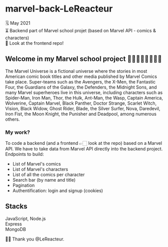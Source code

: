 # marvel-back-LeReacteur

🗓 May 2021  
⏳ Backend part of Marvel school projet (based on Marvel API - comics & characters)  
👀 Look at the frontend repo!

## Welcome in my Marvel school project 👩🏿‍🎤🥷🏼🦹🏻‍♀️

The Marvel Universe is a fictional universe where the stories in most American comic book titles and other media published by Marvel Comics take place. Super-teams such as the Avengers, the X-Men, the Fantastic Four, the Guardians of the Galaxy, the Defenders, the Midnight Sons, and many Marvel superheroes live in this universe, including characters such as Spider-Man, Iron Man, Thor, the Hulk, Ant-Man, the Wasp, Captain America, Wolverine, Captain Marvel, Black Panther, Doctor Strange, Scarlet Witch, Vision, Black Widow, Ghost Rider, Blade, the Silver Surfer, Nova, Daredevil, Iron Fist, the Moon Knight, the Punisher and Deadpool, among numerous others.

### My work?

To code a backend (and a frontend 👉🏻 look at the repo) based on a Marvel API. We have to take data from Marvel API directly into the backend project.  
Endpoints to build:

- List of Marvel's comics
- List of Marvel's characters
- List of all the comics per character
- Search bar (by name and title)
- Pagination
- Authentification: login and signup (cookies)

## Stacks

JavaScript, Node.js  
Express  
MongoDB

🙏🏻 Thank you @LeReacteur.
